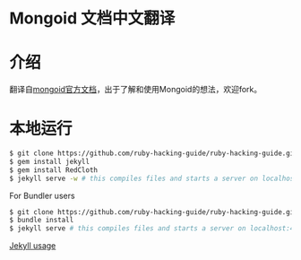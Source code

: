 Mongoid 文档中文翻译
==============================

介绍
=========
翻译自[mongoid官方文档](http://mongoid.org/en/mongoid/)，出于了解和使用Mongoid的想法，欢迎fork。


本地运行
==========

```sh
$ git clone https://github.com/ruby-hacking-guide/ruby-hacking-guide.github.com
$ gem install jekyll
$ gem install RedCloth
$ jekyll serve -w # this compiles files and starts a server on localhost:4000.
```


For Bundler users
```sh
$ git clone https://github.com/ruby-hacking-guide/ruby-hacking-guide.github.com
$ bundle install
$ jekyll serve # this compiles files and starts a server on localhost:4000.
```


[Jekyll usage](https://github.com/mojombo/jekyll/wiki/usage)



